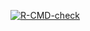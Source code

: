  <!-- badges: start -->
  [![R-CMD-check](https://github.com/ayega233/LinearRegressionModel/actions/workflows/R-CMD-check.yaml/badge.svg)](https://github.com/ayega233/LinearRegressionModel/actions/workflows/R-CMD-check.yaml)
  <!-- badges: end -->
